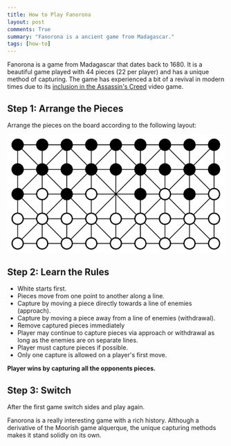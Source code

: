 ```yaml
---
title: How to Play Fanorona
layout: post
comments: True
summary: "Fanorona is a ancient game from Madagascar."
tags: [how-to]
---
```


Fanorona is a game from Madagascar that dates back to 1680.  It is a beautiful game
played with 44 pieces (22 per player) and has a unique method of capturing.
The game has experienced a bit of a revival in modern times due to its [inclusion
in the Assassin's Creed](https://www.youtube.com/watch?v=Vn5WIwlYY6Y) video game.

Step 1: Arrange the Pieces
---------------------------

Arrange the pieces on the board according to the following layout:

![Fanorona Layout](/assets/640px-Fanorona.png)


Step 2: Learn the Rules
-----------------------

* White starts first.
* Pieces move from one point to another along a line.
* Capture by moving a piece directly towards a line of enemies (approach).
* Capture by moving a piece away from a line of enemies (withdrawal).
* Remove captured pieces immediately
* Player may continue to capture pieces via approach or withdrawal as long as
  the enemies are on separate lines.
* Player must capture pieces if possible.
* Only one capture is allowed on a player's first move.

**Player wins by capturing all the opponents pieces.**    

Step 3: Switch
---------------
After the first game switch sides and play again.

Fanorona is a really interesting game with a rich history.  Although a derivative of the Moorish
game alquerque, the unique capturing methods makes it stand solidly on its own.
